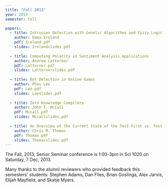 ```yaml
---
title: "Fall 2013"
year: 2013
semester: fall

papers:
  - title: Intrusion Detection with Genetic Algorithms and Fuzzy Logic
    author: Emma Ireland
    pdf: Ireland.pdf
    slides: Irelandslides.pdf
 
  - title: Computing Polarity in Sentiment Analysis Applications
    author: Andrew Latterner
    pdf: Latterner.pdf
    slides: Latternerslides.pdf
 
  - title: Bot Detection in Online Games
    author: Phou Lee
    pdf: Lee.pdf
    slides: Leeslides.pdf
 
  - title: Zero Knowledge Compilers
    author: John T. McCall
    pdf: Mccall.pdf
    slides: Mccallslides.pdf
 
  - title: An Overview of the Current State of the Test-First vs. Test Last Debate
    author: Chris M. Thomas
    pdf: Thomas.pdf
    slides: Thomasslides.pdf
---
```


The Fall, 2013, Senior Seminar conference is 1:00-3pm in Sci 1020 on Saturday, 7 Dec, 2013.

Many thanks to the alumni reviewers who provided feedback this semesters' students: Stephen Adams, Dan Flies, Brian Goslinga, Alex Jarvis, Elijah Mayfield, and Skatje Myers.